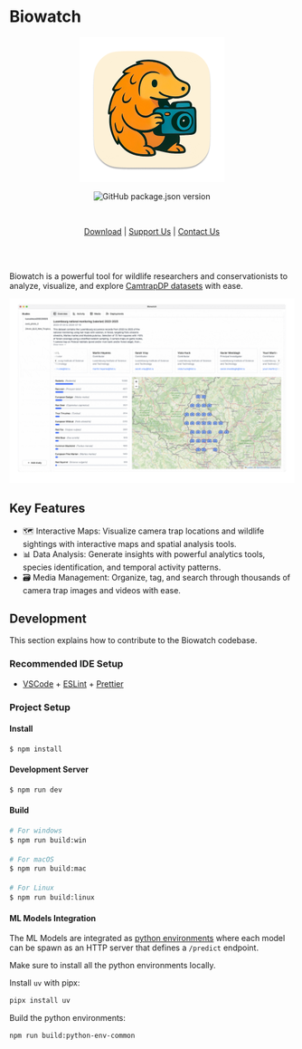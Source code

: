 # Biowatch

<p align="center">
  <img src="./docs/assets/images/biowatch-logo.png" alt="Biowatch Logo" />
</p>


<p align="center">
    <img alt="GitHub package.json version" src="https://img.shields.io/github/package-json/v/earthtoolsmaker/biowatch" />
</p>
<br/>

<p align="center">
  <a href="https://www.earthtoolsmaker.org/tools/biowatch/"> Download</a> | <a href="https://www.earthtoolsmaker.org/donate/">Support Us</a> | <a href="https://www.earthtoolsmaker.org/contact/">Contact Us</a>
</p>
<br/>
<br/>

Biowatch is a powerful tool for wildlife researchers and conservationists to
analyze, visualize, and explore [CamtrapDP
datasets](https://camtrap-dp.tdwg.org/) with ease.

![Overview](./docs/assets/images/overview-biowatch.gif)

## Key Features

- 🗺️ Interactive Maps: Visualize camera trap locations and wildlife sightings
with interactive maps and spatial analysis tools.
- 📊 Data Analysis: Generate insights with powerful analytics tools, species
identification, and temporal activity patterns.
- 🗃️ Media Management: Organize, tag, and search through thousands of camera
trap images and videos with ease.

## Development

This section explains how to contribute to the Biowatch codebase.

### Recommended IDE Setup

- [VSCode](https://code.visualstudio.com/) + [ESLint](https://marketplace.visualstudio.com/items?itemName=dbaeumer.vscode-eslint) + [Prettier](https://marketplace.visualstudio.com/items?itemName=esbenp.prettier-vscode)

### Project Setup

#### Install

```bash
$ npm install
```

#### Development Server

```bash
$ npm run dev
```

#### Build

```bash
# For windows
$ npm run build:win

# For macOS
$ npm run build:mac

# For Linux
$ npm run build:linux
```

#### ML Models Integration

The ML Models are integrated as [python environments](./python-environments/README.md)
where each model can be spawn as an HTTP server that defines a `/predict`
endpoint.

Make sure to install all the python environments locally.

Install `uv` with pipx:

```bash
pipx install uv
```

Build the python environments:

```bash
npm run build:python-env-common
```
